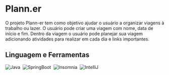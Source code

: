 # Plann.er

O projeto Plann-er tem como objetivo ajudar o usuário a organizar viagens à trabalho ou lazer. 
O usuário pode criar uma viagem com nome, data de início e fim. Dentro da viagem o usuário pode planejar sua viagem adicionando atividades 
para realizar em cada dia e links importantes.

## Linguagem e Ferramentas

![Java](https://img.shields.io/badge/Java-000?style=for-the-badge&logo=java)&nbsp;
![SpringBoot](https://img.shields.io/badge/Spring_Boot-F2F4F9?style=for-the-badge&logo=spring-boot
)&nbsp;
![Insomnia](https://img.shields.io/badge/Insomnia-5849be?style=for-the-badge&logo=Insomnia&logoColor=white)&nbsp;
![IntelliJ](https://img.shields.io/badge/IntelliJ_IDEA-000000.svg?style=for-the-badge&logo=intellij-idea&logoColor=white)&nbsp;



